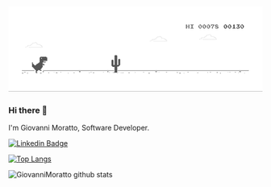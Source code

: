 ![](dino.gif)
### Hi there 👋

I'm Giovanni Moratto, Software Developer.  

[![Linkedin Badge](https://img.shields.io/badge/-Linkedin-blue?style=flat-square&logo=Linkedin&logoColor=white&link=http://linkedin.com/in/Matheus0liveira)](https://www.linkedin.com/in/giovannimoratto/)&nbsp;&nbsp;&nbsp;&nbsp;

[![Top Langs](https://github-readme-stats.vercel.app/api/top-langs/?username=GiovanniMoratto&langs_count=8)](https://github.com/anuraghazra/github-readme-stats)

![GiovanniMoratto github stats](https://github-readme-stats.vercel.app/api?username=GiovanniMoratto&show_icons=true&theme=default)


